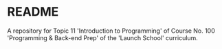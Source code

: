 # README #

A repository for Topic 11 'Introduction to Programming' of Course No. 100 'Programming & Back-end Prep' of the 'Launch School' curriculum.
